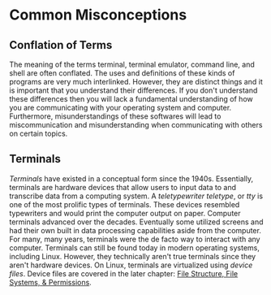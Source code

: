 # Common Misconceptions

## Conflation of Terms
The meaning of the terms terminal, terminal emulator, command line, and shell are often conflated. The uses and definitions of these kinds of programs are very much interlinked. However, they are distinct things and it is important that you understand their differences. If you don't understand these differences then you will lack a fundamental understanding of how you are communicating with your operating system and computer. Furthermore, misunderstandings of these softwares will lead to miscommunication and misunderstanding when communicating with others on certain topics. 

## Terminals
*Terminals* have existed in a conceptual form since the 1940s. Essentially, terminals are hardware devices that allow users to input data to and transcribe data from a computing system. A *teletypewriter* *teletype*, or *tty* is one of the most prolific types of terminals. These devices resembled typewriters and would print the computer output on paper. Computer terminals advanced over the decades. Eventually some utilized screens and had their own built in data processing capabilities aside from the computer. For many, many years, terminals were the de facto way to interact with any computer. Terminals can still be found today in modern operating systems, including Linux. However, they technically aren't true terminals since they aren't hardware devices. On Linux, terminals are virtualized using *device files*. Device files are covered in the later chapter: [File Structure, File Systems, & Permissions](). 
